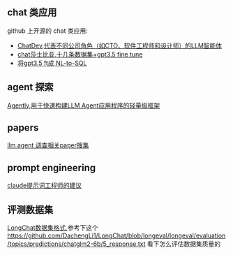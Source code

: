 ## chat 类应用

github 上开源的 chat 类应用:
* [ChatDev,代表不同公司角色（如CTO、软件工程师和设计师）的LLM智能体](https://github.com/OpenBMB/ChatDev)
* [chat莎士比亚,十几条数据集+gpt3.5 fine tune](https://github.com/steven-tey/shooketh/tree/main)
* [将gpt3.5 ft成 NL-to-SQL](https://medium.com/dataherald/fine-tuning-gpt-3-5-turbo-for-natural-language-to-sql-4445c1d37f7c)

## agent 探索

[Agently,用于快速构建LLM Agent应用程序的轻量级框架](https://github.com/Maplemx/Agently)

## papers

[llm agent 调查相关paper搜集](https://github.com/Paitesanshi/LLM-Agent-Survey)

## prompt engineering

[claude提示词工程师的建议](https://twitter.com/op7418/status/1696868059770925391)

## 评测数据集

[LongChat数据集格式](https://github.com/DachengLi1/LongChat),参考下这个 https://github.com/DachengLi1/LongChat/blob/longeval/longeval/evaluation/topics/predictions/chatglm2-6b/5_response.txt
看下怎么评估数据集质量的
